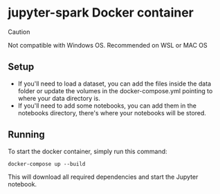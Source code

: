 # jupyter-spark Docker container

> [!CAUTION]
> Not compatible with Windows OS.
> Recommended on WSL or MAC OS

## Setup
- If you'll need to load a dataset, you can add the files inside the data folder or update the volumes in the docker-compose.yml pointing to where your data directory is.
- If you'll need to add some notebooks, you can add them in the notebooks directory, there's where your notebooks will be stored. 

## Running
To start the docker container, simply run this command:
```
docker-compose up --build
```
This will download all required dependencies and start the Jupyter notebook.

